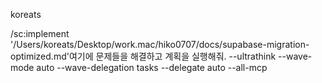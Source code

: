 koreats

/sc:implement '/Users/koreats/Desktop/work.mac/hiko0707/docs/supabase-migration-optimized.md'여기에 문제들을 해결하고 계획을 실행해줘. --ultrathink --wave-mode auto --wave-delegation tasks --delegate auto  --all-mcp

